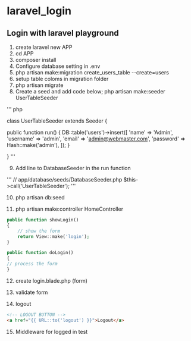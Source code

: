# laravel_login

## Login with laravel playground
1. create laravel new APP
2. cd APP
3. composer install
4. Configure database setting in .env
5. php artisan make:migration create_users_table --create=users
6. setup table coloms in migration folder
7. php artisan migrate
8. Create a seed and add code below; php artisan make:seeder UserTableSeeder

''' php

class UserTableSeeder extends Seeder
{

public function run()
{
  DB::table('users')->insert([
    'name'      => 'Admin',
    'username'  => 'admin',
    'email'     => 'admin@webmaster.com',
    'password'  => Hash::make('admin'),
  ]);
}

}
'''

9. Add line to DatabaseSeeder in the run function

'''
// app/database/seeds/DatabaseSeeder.php
$this->call('UserTableSeeder');
'''

10. php artisan db:seed

11. php artisan make:controller HomeController

```php
public function showLogin()
{
    // show the form
    return View::make('login');
}
```

```php
public function doLogin()
{
// process the form
}
```

12. create login.blade.php (form)

13. validate form

14. logout

```HTML
<!-- LOGOUT BUTTON -->
<a href="{{ URL::to('logout') }}">Logout</a>
```

15. Middleware for logged in test
